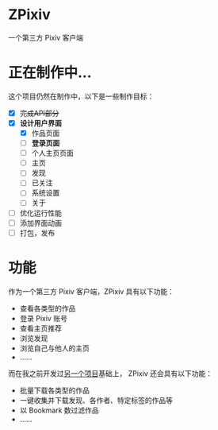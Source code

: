 # ZPixiv
一个第三方 Pixiv 客户端

# 正在制作中...
这个项目仍然在制作中，以下是一些制作目标：
- [x] ~~完成API部分~~
- [x] **设计用户界面**
  - [x] 作品页面
  - [ ] **登录页面**
  - [ ] 个人主页页面
  - [ ] 主页
  - [ ] 发现
  - [ ] 已关注
  - [ ] 系统设置
  - [ ] 关于
- [ ] 优化运行性能
- [ ] 添加界面动画
- [ ] 打包，发布

# 功能
作为一个第三方 Pixiv 客户端，ZPixiv 具有以下功能：
- 查看各类型的作品
- 登录 Pixiv 账号
- 查看主页推荐
- 浏览发现
- 浏览自己与他人的主页
- ......

而在我之前开发过[另一个项目](https://github.com/ZayrexDev/ACGPicDownload)基础上，
ZPixiv 还会具有以下功能：
- 批量下载各类型的作品
- 一键收集并下载发现、各作者、特定标签的作品等
- 以 Bookmark 数过滤作品
- ......
